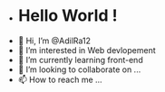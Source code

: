 - <h1> Hello World ! </h1>
- 👋 Hi, I’m @AdilRa12
- 👀 I’m interested in Web devlopement
- 🌱 I’m currently learning front-end
- 💞️ I’m looking to collaborate on ...
- 📫 How to reach me ...

<!---
AdilRa12/AdilRa12 is a ✨ special ✨ repository because its `README.md` (this file) appears on your GitHub profile.
You can click the Preview link to take a look at your changes.
--->
